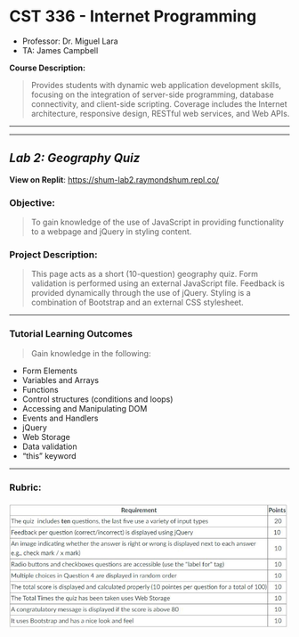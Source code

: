 # CST 336 - Internet Programming

- Professor: Dr. Miguel Lara
- TA: James Campbell

**Course Description:**

> Provides students with dynamic web application development skills, focusing on the integration of server-side programming, database connectivity, and client-side scripting. Coverage includes the Internet architecture, responsive design, RESTful web services, and Web APIs.
> <br>

---

---

## _Lab 2: Geography Quiz_

**View on Replit**: https://shum-lab2.raymondshum.repl.co/

### **Objective:**

> To gain knowledge of the use of JavaScript in providing functionality to a webpage and jQuery in styling content.

### **Project Description:**

> This page acts as a short (10-question) geography quiz. Form validation is performed using an external JavaScript file. Feedback is provided dynamically through the use of jQuery. Styling is a combination of Bootstrap and an external CSS stylesheet.

---

### **Tutorial Learning Outcomes**
> Gain knowledge in the following:
- Form Elements
- Variables and Arrays
- Functions
- Control structures (conditions and loops)
- Accessing and Manipulating DOM
- Events and Handlers
- jQuery
- Web Storage
- Data validation
- “this” keyword


---

### **Rubric:**
![rubric](/documentation/rubric.JPG)
